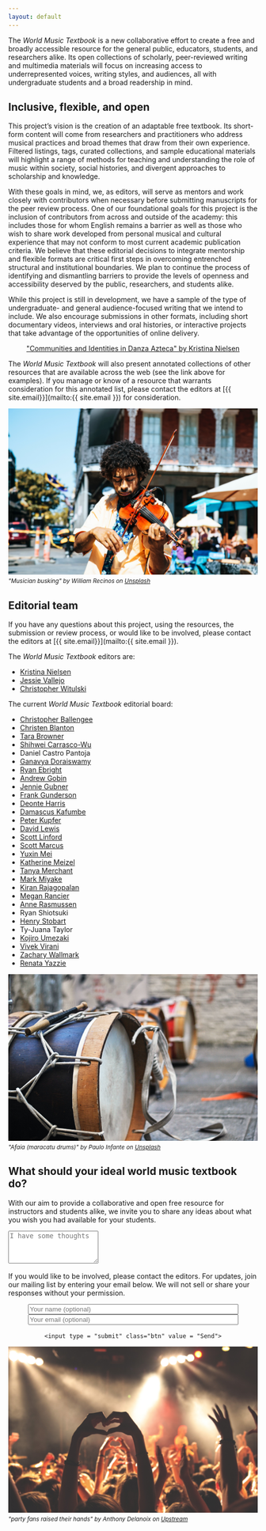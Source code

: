 ```yaml
---
layout: default
---
```

The *World Music Textbook* is a new collaborative effort to create a free and broadly accessible resource for the general public, educators, students, and researchers alike. Its open collections of scholarly, peer-reviewed writing and multimedia materials will focus on increasing access to underrepresented voices, writing styles, and audiences, all with undergraduate students and a broad readership in mind.

## Inclusive, flexible, and open

This project’s vision is the creation of an adaptable free textbook. Its short-form content will come from researchers and practitioners who address musical practices and broad themes that draw from their own experience. Filtered listings, tags, curated collections, and sample educational materials will highlight a range of methods for teaching and understanding the role of music within society, social histories, and divergent approaches to scholarship and knowledge.

With these goals in mind, we, as editors, will serve as mentors and work closely with contributors when necessary before submitting manuscripts for the peer review process. One of our foundational goals for this project is the inclusion of contributors from across and outside of the academy: this includes those for whom English remains a barrier as well as those who wish to share work developed from personal musical and cultural experience that may not conform to most current academic publication criteria. We believe that these editorial decisions to integrate mentorship and flexible formats are critical first steps in overcoming entrenched structural and institutional boundaries. We plan to continue the process of identifying and dismantling barriers to provide the levels of openness and accessibility deserved by the public, researchers, and students alike.

While this project is still in development, we have a sample of the type of undergraduate- and general audience-focused writing that we intend to include. We also encourage submissions in other formats, including short documentary videos, interviews and oral histories, or interactive projects that take advantage of the opportunities of online delivery.

<center>

<a href="pages/nielsen/" class="btn">"Communities and Identities in Danza Azteca" by Kristina Nielsen</a>

</center>

The *World Music Textbook* will also present annotated collections of other resources that are available across the web (see the link above for examples). If you manage or know of a resource that warrants consideration for this annotated list, please contact the editors at [{{ site.email}}](mailto:{{ site.email }}) for consideration.

![](assets/images/william-recinos-nola-violin-unsplash.jpg)
<small>*"Musician busking" by William Recinos on [Unsplash](https://unsplash.com/@iwillbmm)*</small>

## Editorial team

If you have any questions about this project, using the resources, the submission or review process, or would like to be involved, please contact the editors at [{{ site.email}}](mailto:{{ site.email }}).

The *World Music Textbook* editors are:

* [Kristina Nielsen](https://www.smu.edu/Meadows/AreasOfStudy/Music/Faculty/NielsenKristina)
* [Jessie Vallejo](https://www.cpp.edu/~class/music/faculty-staff/jessie%20Vallejo.shtml)
* [Christopher Witulski](https://www.bgsu.edu/musical-arts/faculty-and-staff/christopher-witulski.html)

The current *World Music Textbook* editorial board:

* [Christopher Ballengee](https://www.aacc.edu/about/schools-of-study/liberal-arts/performing-arts/christopher-ballengee/)
* [Christen Blanton](https://vpa.uncg.edu/home/directory/bio-christenblanton/)
* [Tara Browner](https://schoolofmusic.ucla.edu/people/tara-browner/)
* [Shihwei Carrasco-Wu](http://www.shihweiwu.com/)
* Daniel Castro Pantoja
* [Ganavya Doraiswamy](https://www.ganavya.com)
* [Ryan Ebright](https://www.bgsu.edu/musical-arts/faculty-and-staff/ryan-ebright.html)
* [Andrew Gobin](https://tulaliplushootseed.com/andrew-gobin/)
* [Jennie Gubner](https://cfa.arizona.edu/profile/jgubner/)
* [Frank Gunderson](https://music.fsu.edu/person/frank-gunderson)
* [Deonte Harris](https://scholars.duke.edu/person/Deonte.Harris)
* [Damascus Kafumbe](http://www.middlebury.edu/academics/music/faculty/node/288377)
* [Peter Kupfer](https://www.smu.edu/Meadows/AreasOfStudy/Music/Faculty/KupferPeter)
* [David Lewis](https://libguides.bgsu.edu/prf.php?account_id=152381)
* [Scott Linford](https://ccm.uc.edu/about/directory.html?eid=linforsv&thecomp=uceprof_0)
* [Scott Marcus](https://music.ucsb.edu/people/scott-marcus)
* [Yuxin Mei](https://mhte.music.unt.edu/yuxin-mei)
* [Katherine Meizel](https://www.bgsu.edu/musical-arts/faculty-and-staff/katherine-meizel.html)
* [Tanya Merchant](https://music.ucsc.edu/faculty/tanya-merchant)
* [Mark Miyake](https://fairhaven.wwu.edu/users/miyakem/)
* [Kiran Rajagopalan](http://www.kiranrajagopalan.com)
* [Megan Rancier](https://www.bgsu.edu/musical-arts/faculty-and-staff/megan-rancier.html)
* [Anne Rasmussen](https://www.wm.edu/as/music/directory/rasmussen_a.php)
* Ryan Shiotsuki
* [Henry Stobart](https://pure.royalholloway.ac.uk/portal/en/persons/henry-stobart_f947dd36-8cec-4f0e-af22-8bd143b07a9c.html)
* Ty-Juana Taylor
* [Kojiro Umezaki](https://kojiroumezaki.com/)
* [Vivek Virani](https://mhte.music.unt.edu/faculty/vivek-virani)
* [Zachary Wallmark](https://music.uoregon.edu/people/faculty/zwallmar)
* [Renata Yazzie](https://renatayazzie.wordpress.com/)

![](assets/images/paulo-infante-afaia-unsplash.jpg)
<small>*"Afaia (maracatu drums)" by Paulo Infante on [Unsplash](https://unsplash.com/@pauloinfante)*</small>

## What should your ideal world music textbook do?

With our aim to provide a collaborative and open free resource for instructors and students alike, we invite you to share any ideas about what you wish you had available for your students.

<form
  action = "https://formspree.io/{{ site.email }}"
  method="POST">

  <textarea name="suggestions" rows="4" placeholder = "I have some thoughts"></textarea>

  <p>
    If you would like to be involved, please contact the editors. For updates, join our mailing list by entering your email below. We will not sell or share your responses without your permission.
  </p>

  <center>
    <input type="text" name="name" placeholder="Your name (optional)" size = "50">
    <input type="text" name="email" placeholder="Your email (optional)" size = "50">
    <br />

    <input type = "submit" class="btn" value = "Send">
  </center>
</form>

![](assets/images/anthony-delanoix-concert-upsplash.jpg)
<small>*"party fans raised their hands" by Anthony Delanoix on [Upstream](https://unsplash.com/@anthonydelanoix)*</small>
